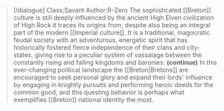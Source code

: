 >[!dialogue] Class;Savant Author;R-Zero
The sophisticated [[Breton]] culture is still deeply influenced by the ancient High Elven civilization of High Rock it traces its origins from, despite also being an integral part of the modern [[Imperial culture]]. It is a traditional, magocratic feudal society with an adventurous, energetic spirit that has historically fostered fierce independence of their clans and city-states, giving rise to a peculiar system of vassalage between the constantly rising and falling kingdoms and baronies.
**(continue)**
In this ever-changing political landscape the [[Breton|Bretons]] are encouraged to seek personal glory and expand their lords' influence by engaging in knightly pursuits and performing heroic deeds for the common good, and this questing behavior is perhaps what exemplifies [[Breton]] national identity the most.